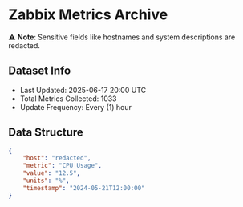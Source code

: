 # Zabbix Metrics Archive

⚠️ **Note**: Sensitive fields like hostnames and system descriptions are redacted.

## Dataset Info
- Last Updated: 2025-06-17 20:00 UTC
- Total Metrics Collected: 1033
- Update Frequency: Every (1) hour

## Data Structure
```json
{
    "host": "redacted",
    "metric": "CPU Usage",
    "value": "12.5",
    "units": "%",
    "timestamp": "2024-05-21T12:00:00"
}
```
